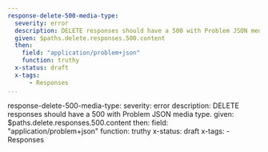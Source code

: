 ```yaml
---
response-delete-500-media-type:
  severity: error
  description: DELETE responses should have a 500 with Problem JSON media type.
  given: $paths.delete.responses.500.content
  then:
    field: "application/problem+json"
    function: truthy
  x-status: draft
  x-tags:
      - Responses       
...
```

response-delete-500-media-type:
  severity: error
  description: DELETE responses should have a 500 with Problem JSON media type.
  given: $paths.delete.responses.500.content
  then:
    field: "application/problem+json"
    function: truthy
  x-status: draft
  x-tags:
      - Responses   